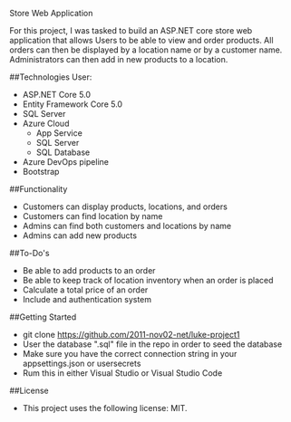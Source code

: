 Store Web Application

For this project, I was tasked to build an ASP.NET core store web application that allows Users to be able to view and order products. All orders can then be displayed by a location name or by a customer name. Administrators can then add in new products to a location.

##Technologies User:
- ASP.NET Core 5.0
- Entity Framework Core 5.0
- SQL Server
- Azure Cloud
  - App Service
  - SQL Server
  - SQL Database
- Azure DevOps pipeline
- Bootstrap

##Functionality
- Customers can display products, locations, and orders
- Customers can find location by name
- Admins can find both customers and locations by name
- Admins can add new products

##To-Do's
- Be able to add products to an order
- Be able to keep track of location inventory when an order is placed
- Calculate a total price of an order
- Include and authentication system

##Getting Started
- git clone https://github.com/2011-nov02-net/luke-project1
- User the database ".sql" file in the repo in order to seed the database
- Make sure you have the correct connection string in your appsettings.json or usersecrets
- Rum this in either Visual Studio or Visual Studio Code

##License
- This project uses the following license: MIT.


